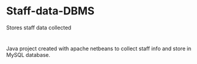 # Staff-data-DBMS
Stores staff data collected

#
Java project created with apache netbeans to collect staff info and store in MySQL database.
